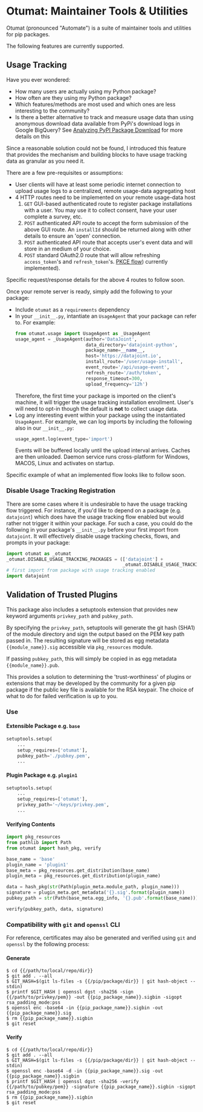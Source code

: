 # Otumat: Maintainer Tools & Utilities

Otumat (pronounced "Automate") is a suite of maintainer tools and utilities for pip packages.

The following features are currently supported.

## Usage Tracking

Have you ever wondered:

- How many users are actually using my Python package?
- How often are they using my Python package?
- Which features/methods are most used and which ones are less interesting to the community?
- Is there a better alternative to track and measure usage data than using anonymous download data available from PyPi's download logs in Google BigQuery? See [Analyzing PyPI Package Download](https://packaging.python.org/guides/analyzing-pypi-package-downloads/#background) for more details on this

Since a reasonable solution could not be found, I introduced this feature that provides the mechanism and building blocks to have usage tracking data as granular as you need it.

There are a few pre-requisites or assumptions:
- User clients will have at least some periodic internet connection to upload usage logs to a centralized, remote usage-data aggregating host
- 4 HTTP routes need to be implemented on your remote usage-data host
  1. `GET` GUI-based authenticated route to register package installations with a user. You may use it to collect consent, have your user complete a survey, etc.
  2. `POST` authenticated API route to accept the form submission of the above GUI route. An `installId` should be returned along with other details to ensure an 'open' connection.
  3. `POST` authenticated API route that accepts user's event data and will store in an medium of your choice.
  4. `POST` standard OAuth2.0 route that will allow refreshing `access_token`'s and `refresh_token`'s. [PKCE flow](https://auth0.com/docs/flows/authorization-code-flow-with-proof-key-for-code-exchange-pkce)) currently implemented).

Specific request/response details for the above 4 routes to follow soon.

Once your remote server is ready, simply add the following to your package:
- Include `otumat` as a `requirements` dependency
- In your `__init__.py`, intantiate an `UsageAgent` that your package can refer to. For example:
  ```python
  from otumat.usage import UsageAgent as _UsageAgent
  usage_agent = _UsageAgent(author='DataJoint',
                            data_directory='datajoint-python',
                            package_name=__name__,
                            host='https://datajoint.io',
                            install_route='/user/usage-install',
                            event_route='/api/usage-event',
                            refresh_route='/auth/token',
                            response_timeout=300,
                            upload_frequency='12h')
  ```
  Therefore, the first time your package is imported on the client's machine, it will trigger the usage tracking installation enrollment. User's will need to opt-in though the default is **not** to collect usage data.
- Log any interesting event within your package using the instantiated `UsageAgent`. For example, we can log imports by including the following also in our `__init__.py`:
  ```python
  usage_agent.log(event_type='import')
  ```
  Events will be buffered locally until the upload interval arrives. Caches are then unloaded. Daemon service runs cross-platform for Windows, MACOS, Linux and activates on startup.

Specific example of what an implemented flow looks like to follow soon.

### Disable Usage Tracking Registration

There are some cases where it is undesirable to have the usage tracking flow triggered. For instance, if you'd like to depend on a package (e.g. `datajoint`) which does have the usage tracking flow enabled but would rather not trigger it within your package. For such a case, you could do the following in your package's `__init__.py` before your first import from `datajoint`. It will effectively disable usage tracking checks, flows, and prompts in your package:

```python
import otumat as _otumat
_otumat.DISABLE_USAGE_TRACKING_PACKAGES = (['datajoint'] +
                                           _otumat.DISABLE_USAGE_TRACKING_PACKAGES)
# first import from package with usage tracking enabled
import datajoint
```

## Validation of Trusted Plugins

This package also includes a setuptools extension that provides new keyword arguments `privkey_path` and `pubkey_path`. 

By specifying the `privkey_path`, setuptools will generate the git hash (SHA1) of the module directory and sign the output based on the PEM key path passed in. The resulting signature will be stored as egg metadata `{{module_name}}.sig` accessible via `pkg_resources` module. 

If passing `pubkey_path`, this will simply be copied in as egg metadata `{{module_name}}.pub`.

This provides a solution to determining the 'trust-worthiness' of plugins or extensions that may be developed by the community for a given pip package if the public key file is available for the RSA keypair. The choice of what to do for failed verification is up to you.

### Use

#### Extensible Package e.g. `base`

``` python
setuptools.setup(
    ...
    setup_requires=['otumat'],
    pubkey_path='./pubkey.pem',
    ...
```

#### Plugin Package e.g. `plugin1`

``` python
setuptools.setup(
    ...
    setup_requires=['otumat'],
    privkey_path='~/keys/privkey.pem',
    ...
```

#### Verifying Contents

``` python
import pkg_resources
from pathlib import Path
from otumat import hash_pkg, verify

base_name = 'base'
plugin_name = 'plugin1'
base_meta = pkg_resources.get_distribution(base_name)
plugin_meta = pkg_resources.get_distribution(plugin_name)

data = hash_pkg(str(Path(plugin_meta.module_path, plugin_name)))
signature = plugin_meta.get_metadata('{}.sig'.format(plugin_name))
pubkey_path = str(Path(base_meta.egg_info, '{}.pub'.format(base_name)))

verify(pubkey_path, data, signature)
```


### Compatibility with `git` and `openssl` CLI

For reference, certificates may also be generated and verified using `git` and `openssl` by the following process:

#### Generate

``` shell
$ cd {{/path/to/local/repo/dir}}
$ git add . --all
$ GIT_HASH=$(git ls-files -s {{/pip/package/dir}} | git hash-object --stdin)
$ printf $GIT_HASH | openssl dgst -sha256 -sign {{/path/to/privkey/pem}} -out {{pip_package_name}}.sigbin -sigopt rsa_padding_mode:pss
$ openssl enc -base64 -in {{pip_package_name}}.sigbin -out {{pip_package_name}}.sig
$ rm {{pip_package_name}}.sigbin
$ git reset
```

#### Verify

``` shell
$ cd {{/path/to/local/repo/dir}}
$ git add . --all
$ GIT_HASH=$(git ls-files -s {{/pip/package/dir}} | git hash-object --stdin)
$ openssl enc -base64 -d -in {{pip_package_name}}.sig -out {{pip_package_name}}.sigbin
$ printf $GIT_HASH | openssl dgst -sha256 -verify {{/path/to/pubkey/pem}} -signature {{pip_package_name}}.sigbin -sigopt rsa_padding_mode:pss
$ rm {{pip_package_name}}.sigbin
$ git reset
```